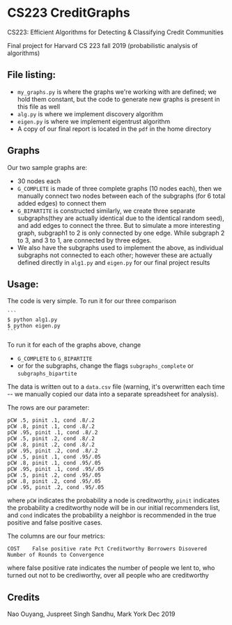 # CS223 CreditGraphs
CS223: Efficient Algorithms for Detecting \& Classifying Credit Communities

Final project for Harvard CS 223 fall 2019 (probabilistic analysis of algorithms)

## File listing:

- `my_graphs.py` is where the graphs we're working with are defined; we hold them
    constant, but the code to generate new graphs is present in this file as
    well
- `alg.py` is where we implement discovery algorithm
- `eigen.py` is where we implement eigentrust algorithm
- A copy of our final report is located in the `pdf` in the home directory 

## Graphs

Our two sample graphs are:

- 30 nodes each
- `G_COMPLETE` is made of three complete graphs (10 nodes each), then we
        manually connect two nodes between each of the subgraphs (for 6 total
        added edges) to connect them
- `G_BIPARTITE` is constructed similarly, we create three separate
        subgraphs(they are actually identical due to the identical random seed),
        and add edges to connect the three. But to simulate a more interesting
        graph, subgraph1 to 2 is only connected by one edge. While subgraph 2 to
        3, and 3 to 1, are connected by three edges.
- We also have the subgraphs used to implement the above, as individual
        subgraphs not connected to each other; however these are actually
        defined directly in `alg1.py` and `eigen.py` for our final project
        results

## Usage: 
The code is very simple. To run it for our three comparison

    ``` 
    $ python alg1.py
    $ python eigen.py
    ```
To run it for each of the graphs above, change 

- `G_COMPLETE` to `G_BIPARTITE`
- or for the subgraphs, change the flags `subgraphs_complete` or `subgraphs_bipartite`


The data is written out to a `data.csv` file (warning, it's overwritten each
time -- we manually copied our data into a separate spreadsheet for analysis).

The rows are our parameter:

```
pCW .5, pinit .1, cond .8/.2
pCW .8, pinit .1, cond .8/.2
pCW .95, pinit .1, cond .8/.2
pCW .5, pinit .2, cond .8/.2
pCW .8, pinit .2, cond .8/.2
pCW .95, pinit .2, cond .8/.2
pCW .5, pinit .1, cond .95/.05
pCW .8, pinit .1, cond .95/.05
pCW .95, pinit .1, cond .95/.05
pCW .5, pinit .2, cond .95/.05
pCW .8, pinit .2, cond .95/.05
pCW .95, pinit .2, cond .95/.05
```

where `pCW` indicates the probability a node is creditworthy, `pinit` indicates
the probability a creditworthy node will be in our initial recommenders list,
and `cond` indicates the probability a neighbor is recommended in the true positive and false positive cases.

The columns are our four metrics:

```
COST	False positive rate	Pct Creditworthy Borrowers Disovered	Number of Rounds to Convergence

```
where false positive rate indicates the number of people we lent to, who turned
out not to be crediworthy, over all people who are creditworthy

## Credits

Nao Ouyang, Juspreet Singh Sandhu, Mark York
Dec 2019
